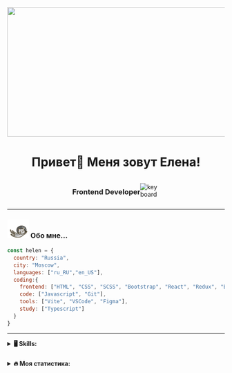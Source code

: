 <div align="center">
  <img height="300" width="600" src="./giphy.gif"  />
</div>

<div align="center">
  <h1>Привет👋 Меня зовут Елена!</h1>
</div>

<div style="display: flex;justify-content: center; align-items: center;">
    <h3>Frontend Developer </h3> <img src="https://media.tenor.com/0ygiqFaX-ssAAAAM/bongo-cat-typing.gif" width="45" alt="keyboard"/>
  </div>


---

### <img src="./cat.gif" width="50"> Обо мне...

```javascript
const helen = {
  country: "Russia",
  city: "Moscow",
  languages: ["ru_RU","en_US"],
  coding:{
    frontend: ["HTML", "CSS", "SCSS", "Bootstrap", "React", "Redux", "BEM"],
    code: ["Javascript", "Git"],
    tools: ["Vite", "VSCode", "Figma"],
    study: ["Typescript"]
  }
}
```

---

<details>
  <summary><b> 🖥️  Skills:</b></summary>

  <p >
<a href="https://git-scm.com/" target="_blank" rel="noreferrer"><img src="https://raw.githubusercontent.com/danielcranney/readme-generator/main/public/icons/skills/git-colored.svg" width="36" height="36" alt="Git" /></a><a href="https://developer.mozilla.org/en-US/docs/Web/JavaScript" target="_blank" rel="noreferrer"><img src="https://raw.githubusercontent.com/danielcranney/readme-generator/main/public/icons/skills/javascript-colored.svg" width="36" height="36" alt="JavaScript" /></a><a href="https://code.visualstudio.com/" target="_blank" rel="noreferrer"><img src="https://raw.githubusercontent.com/danielcranney/readme-generator/main/public/icons/skills/visualstudiocode.svg" width="36" height="36" alt="VS Code" /></a><a href="https://developer.mozilla.org/en-US/docs/Glossary/HTML5" target="_blank" rel="noreferrer"><img src="https://raw.githubusercontent.com/danielcranney/readme-generator/main/public/icons/skills/html5-colored.svg" width="36" height="36" alt="HTML5" /></a><a href="https://reactjs.org/" target="_blank" rel="noreferrer"><img src="https://raw.githubusercontent.com/danielcranney/readme-generator/main/public/icons/skills/react-colored.svg" width="36" height="36" alt="React" /></a><a href="https://www.w3.org/TR/CSS/#css" target="_blank" rel="noreferrer"><img src="https://raw.githubusercontent.com/danielcranney/readme-generator/main/public/icons/skills/css3-colored.svg" width="36" height="36" alt="CSS3" /></a><a href="https://sass-lang.com/" target="_blank" rel="noreferrer"><img src="https://raw.githubusercontent.com/danielcranney/readme-generator/main/public/icons/skills/sass-colored.svg" width="36" height="36" alt="Sass" /></a><a href="https://getbootstrap.com/" target="_blank" rel="noreferrer"><img src="https://raw.githubusercontent.com/danielcranney/readme-generator/main/public/icons/skills/bootstrap-colored.svg" width="36" height="36" alt="Bootstrap" /></a><a href="https://redux.js.org/" target="_blank" rel="noreferrer"><img src="https://raw.githubusercontent.com/danielcranney/readme-generator/main/public/icons/skills/redux-colored.svg" width="36" height="36" alt="Redux" /></a><a href="https://vitejs.dev/" target="_blank" rel="noreferrer"><img src="https://raw.githubusercontent.com/danielcranney/readme-generator/main/public/icons/skills/vite-colored.svg" width="36" height="36" alt="Vite" /></a><a href="https://www.figma.com/" target="_blank" rel="noreferrer"><img src="https://raw.githubusercontent.com/danielcranney/readme-generator/main/public/icons/skills/figma-colored.svg" width="36" height="36" alt="Figma" /></a>
                    </p>
</details>

###

<details>
  <summary><b>🔥   Моя статистика:</b></summary>

  ###

<div align="center">
  <a href="https://git.io/streak-stats"><img src="https://streak-stats.demolab.com?user=MaiorovaElena&theme=swift&hide_border=%D0%9B%D0%9E%D0%96%D0%AC&border_radius=5.6&locale=ru&date_format=M%20j%5B%2C%20Y%5D" alt="GitHub Streak" /></a>
</div>

###


<div align="center">
  <img src="https://github-readme-stats.vercel.app/api?username=MaiorovaElena&hide_title=false&hide_rank=false&show_icons=true&include_all_commits=true&count_private=true&disable_animations=false&bg_color=f7f7f7&locale=ru&hide_border=false&order=1&title_color=B8860B&text_color=000000&icon_color=8B4513" height="190" alt="stats graph"  />


###

  <div align="center">
    <img src="https://github-readme-stats.vercel.app/api/top-langs?username=MaiorovaElena&locale=ru&hide_title=false&layout=donut&card_width=320&langs_count=5&bg_color=f7f7f7&title_color=B8860B&hide_border=false&order=2" height="190" alt="languages graph"  />
  </div>

  ###

   <div align="center">
    <img src="https://www.codewars.com/users/Chuchundra009/badges/micro" height="30" alt="codewars"  />
  </div>
  </div>


</details>

###




<!-- - 🌍  I'm based in Russia
- 🖥️  See my portfolio at [GitHub](http://github.com/MaiorovaElena)
- ✉️  You can contact me at [helen340503@yandex.ru](mailto:helen340503@yandex.ru) -->

